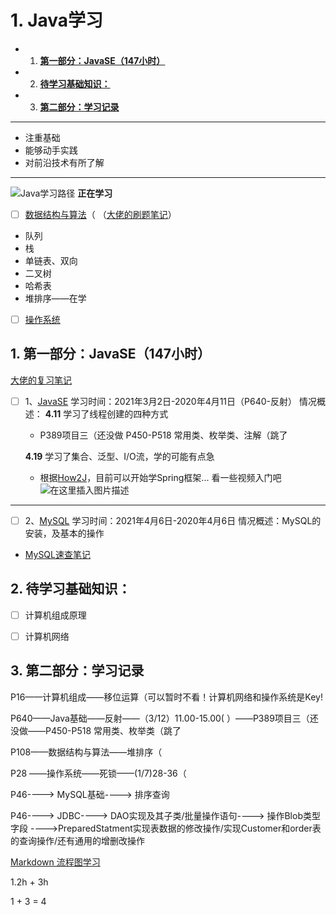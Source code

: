 # 1. Java学习
<!-- vscode-markdown-toc -->
* 1. [ **第一部分：JavaSE（147小时）**](#JavaSE147)
* 2. [ **待学习基础知识：**](#)
* 3. [ **第二部分：学习记录**](#-1)

<!-- vscode-markdown-toc-config
	numbering=true
	autoSave=true
	/vscode-markdown-toc-config -->
<!-- /vscode-markdown-toc -->
*********
 - 注重基础
 - 能够动手实践
 - 对前沿技术有所了解
********

![Java学习路径](https://img-blog.csdnimg.cn/20210406155050851.png?x-oss-process=image/watermark,type_ZmFuZ3poZW5naGVpdGk,shadow_10,text_aHR0cHM6Ly9ibG9nLmNzZG4ubmV0L3FxXzQzMjAwNDk5,size_16,color_FFFFFF,t_70)
**正在学习**
 - [ ] [数据结构与算法](https://www.bilibili.com/video/BV1E4411H73v)（
（[大佬的刷题笔记](https://github.com/youngyangyang04/leetcode-master)）
 - 队列
 - 栈
 - 单链表、双向
 - 二叉树
 - 哈希表
 - 堆排序——在学
 - [ ] [操作系统](https://www.bilibili.com/video/BV1YE411D7nH)

##  1. <a name='JavaSE147'></a> **第一部分：JavaSE（147小时）**

[大佬的复习笔记](https://www.yuque.com/bithachi/study)
 - [ ]  1、[JavaSE](https://www.bilibili.com/video/BV1Kb411W75N)
    学习时间：2021年3月2日-2020年4月11日（P640-反射）
	情况概述：
	**4.11** 学习了线程创建的四种方式
	- P389项目三（还没做
	P450-P518 常用类、枚举类、注解（跳了
	
	**4.19** 学习了集合、泛型、I/O流，学的可能有点急
	- 根据[How2J](https://how2j.cn/)，目前可以开始学Spring框架...
	看一些视频入门吧
	![在这里插入图片描述](https://img-blog.csdnimg.cn/20210406160316974.png?x-oss-process=image/watermark,type_ZmFuZ3poZW5naGVpdGk,shadow_10,text_aHR0cHM6Ly9ibG9nLmNzZG4ubmV0L3FxXzQzMjAwNDk5,size_16,color_FFFFFF,t_70)
*********************
- [ ]  2、[MySQL](https://www.bilibili.com/video/BV1xW411u7ax)
    学习时间：2021年4月6日-2020年4月6日
	情况概述：MySQL的安装，及基本的操作
- [MySQL速查笔记](https://blog.csdn.net/m0_46153949/article/details/107116168)

##  2. <a name=''></a> **待学习基础知识：**

 - [ ] 计算机组成原理
 - [ ] 计算机网络


##  3. <a name='-1'></a> **第二部分：学习记录**

P16——计算机组成——移位运算（可以暂时不看！计算机网络和操作系统是Key!

P640——Java基础——反射——（3/12）11.00-15.00(  ）——P389项目三（还没做——P450-P518 常用类、枚举类（跳了

P108——数据结构与算法——堆排序（

P28 ——操作系统——死锁——(1/7)28-36（

P46----> MySQL基础----> 排序查询

P46----> JDBC----> DAO实现及其子类/批量操作语句----> 操作Blob类型字段 ---->PreparedStatment实现表数据的修改操作/实现Customer和order表的查询操作/还有通用的增删改操作

[Markdown 流程图学习](https://blog.csdn.net/suoxd123/article/details/84992282)

1.2h +  3h 

1 + 3 = 4